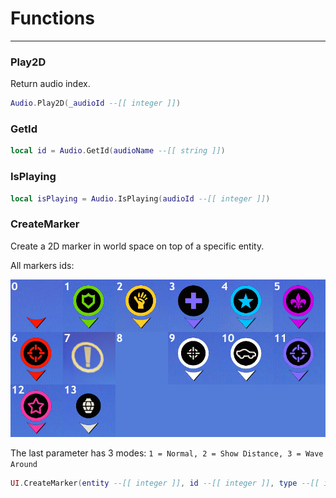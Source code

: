 # Functions

---

### Play2D
Return audio index.

```lua
Audio.Play2D(_audioId --[[ integer ]])
```

### GetId

```lua
local id = Audio.GetId(audioName --[[ string ]])
```

### IsPlaying

```lua
local isPlaying = Audio.IsPlaying(audioId --[[ integer ]])
```

### CreateMarker
Create a 2D marker in world space on top of a specific entity.

All markers ids:

![Mg5Ej6d](https://raw.githubusercontent.com/K3rhos/SR3MP-Docs/main/docs/images/Mg5Ej6d.jpg)

The last parameter has 3 modes: `1 = Normal, 2 = Show Distance, 3 = Wave Around`

```lua
UI.CreateMarker(entity --[[ integer ]], id --[[ integer ]], type --[[ integer ]])
```
